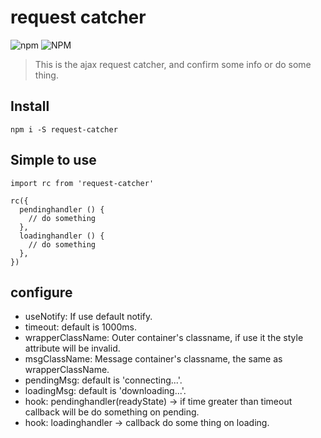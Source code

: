 # request catcher

![npm](https://img.shields.io/npm/v/request-catcher.svg) ![NPM](https://img.shields.io/npm/l/request-catcher.svg)

> This is the ajax request catcher, and confirm some info or do some thing.

## Install

```
npm i -S request-catcher
```

## Simple to use

```
import rc from 'request-catcher'

rc({
  pendinghandler () {
    // do something
  },
  loadinghandler () {
    // do something
  },
})

```

## configure

- useNotify: If use default notify.
- timeout: default is 1000ms.
- wrapperClassName: Outer container's classname, if use it the style attribute will be invalid.
- msgClassName: Message container's classname, the same as wrapperClassName.
- pendingMsg: default is 'connecting...'.
- loadingMsg: default is 'downloading...'.
- hook: pendinghandler(readyState) -> if time greater than timeout callback will be do something on pending.
- hook: loadinghandler -> callback do some thing on loading.

